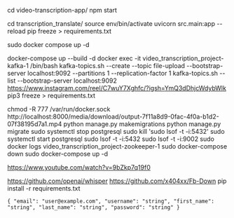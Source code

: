 cd video-transcription-app/
npm start

cd transcription_translate/
source env/bin/activate
uvicorn src.main:app --reload
pip freeze > requirements.txt

sudo docker compose up -d
 
docker-compose up --build -d
docker exec -it video_transcription_project-kafka-1 /bin/bash
kafka-topics.sh --create --topic file-upload --bootstrap-server localhost:9092 --partitions 1 --replication-factor 1
kafka-topics.sh --list --bootstrap-server localhost:9092
https://www.instagram.com/reel/C7wuY7Xghfc/?igsh=YmQ3dDhjcWdybWlk
pip3 freeze > requirements.txt 

chmod -R 777 /var/run/docker.sock
http://localhost:8000/media/download/output-7f11a8d9-0fac-4f0a-b1d2-07f38195d7a1.mp4
python manage.py makemigrations
python manage.py migrate
sudo systemctl stop postgresql
sudo kill 'sudo lsof -t -i:5432'
sudo systemctl start postgresql
sudo lsof -t -i:5432
sudo lsof -t -i:9002
sudo docker logs video_transcription_project-zookeeper-1
sudo docker-compose down
sudo docker-compose up -d




https://www.youtube.com/watch?v=9bZkp7q19f0

https://github.com/openai/whisper
https://github.com/x404xx/Fb-Down
pip install -r requirements.txt


`{
  "email": "user@example.com",
  "username": "string",
  "first_name": "string",
  "last_name": "string",
  "password": "string"
}`